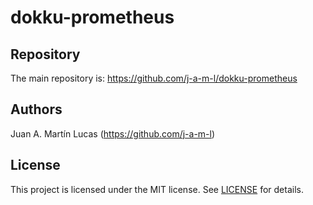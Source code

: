 # dokku-prometheus


## Repository

The main repository is: https://github.com/j-a-m-l/dokku-prometheus

## Authors

Juan A. Martín Lucas (https://github.com/j-a-m-l)

## License

This project is licensed under the MIT license. See [LICENSE](https://github.com/j-a-m-l/dokku-prometheus/blob/master/LICENSE) for details.

